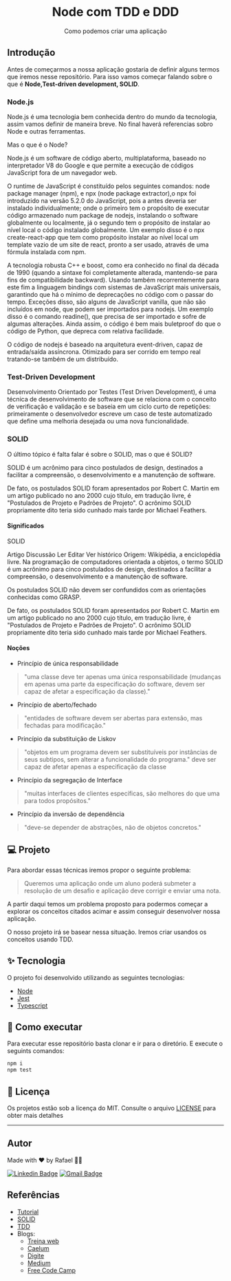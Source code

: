 <h1 align="center">Node com TDD e DDD</h1>
<p align="center">Como podemos criar uma aplicação</p>


## Introdução

Antes de começarmos a nossa aplicação gostaria de definir alguns termos que iremos nesse repositório. Para isso vamos começar falando sobre o que é **Node,Test-driven development, SOLID**. 

### Node.js


Node.js é uma tecnologia bem conhecida dentro do mundo da tecnologia, assim vamos definir de maneira breve. No final haverá referencias sobro Node e outras ferramentas.

Mas o que é o Node? 

Node.js é um software de código aberto, multiplataforma, baseado no interpretador V8 do Google e que permite a execução de códigos JavaScript fora de um navegador web.

O runtime de JavaScript é constituído pelos seguintes comandos: node package manager (npm), e npx (node package extractor),o npx foi introduzido na versão 5.2.0 do JavaScript, pois a antes deveria ser instalado individualmente; onde o primeiro tem o propósito de executar código armazenado num package de nodejs, instalando o software globalmente ou localmente, já o segundo tem o propósito de instalar ao nível local o código instalado globalmente. Um exemplo disso é o npx create-react-app que tem como propósito instalar ao nível local um template vazio de um site de react, pronto a ser usado, através de uma fórmula instalada com npm.

A tecnologia robusta C++ e boost, como era conhecido no final da década de 1990 (quando a sintaxe foi completamente alterada, mantendo-se para fins de compatibilidade backward). Usando também recorrentemente para este fim a linguagem bindings com sistemas de JavaScript mais universais, garantindo que há o mínimo de deprecações no código com o passar do tempo. Exceções disso, são alguns de JavaScript vanilla, que não são incluídos em node, que podem ser importados para nodejs. Um exemplo disso é o comando readine(), que precisa de ser importado e sofre de algumas alterações. Ainda assim, o código é bem mais buletproof do que o código de Python, que depreca com relativa facilidade.

O código de nodejs é baseado na arquitetura event-driven, capaz de entrada/saída assíncrona. Otimizado para ser corrido em tempo real tratando-se também de um distribuído.

### Test-Driven Development
Desenvolvimento Orientado por Testes (Test Driven Development), é uma técnica de desenvolvimento de software que se relaciona com o conceito de verificação e validação e se baseia em um ciclo curto de repetições: primeiramente o desenvolvedor escreve um caso de teste automatizado que define uma melhoria desejada ou uma nova funcionalidade.
 
### SOLID
O último tópico é falta falar é sobre o SOLID, mas o que é SOLID? 

SOLID é um acrônimo para cinco postulados de design, destinados a facilitar a compreensão, o desenvolvimento e a manutenção de software.

De fato, os postulados SOLID foram apresentados por Robert C. Martin em um artigo publicado no ano 2000 cujo título, em tradução livre, é "Postulados de Projeto e Padrões de Projeto". O acrônimo SOLID propriamente dito teria sido cunhado mais tarde por Michael Feathers.

#### Significados

SOLID

Artigo
Discussão
Ler
Editar
Ver histórico
Origem: Wikipédia, a enciclopédia livre.
Na programação de computadores orientada a objetos, o termo SOLID é um acrônimo para cinco postulados de design, destinados a facilitar a compreensão, o desenvolvimento e a manutenção de software.

Os postulados SOLID não devem ser confundidos com as orientações conhecidas como GRASP.

De fato, os postulados SOLID foram apresentados por Robert C. Martin em um artigo publicado no ano 2000 cujo título, em tradução livre, é "Postulados de Projeto e Padrões de Projeto". O acrônimo SOLID propriamente dito teria sido cunhado mais tarde por Michael Feathers.

#### Noções
* Princípio de única responsabilidade
> "uma classe deve ter apenas uma única responsabilidade (mudanças em apenas uma parte da especificação do software, devem ser capaz de afetar a especificação da classe)."
* Princípio de aberto/fechado
> "entidades de software devem ser abertas para extensão, mas fechadas para modificação."
* Princípio da substituição de Liskov
> "objetos em um programa devem ser substituíveis por instâncias de seus subtipos, sem alterar a funcionalidade do programa." deve ser capaz de afetar apenas a especificação da classe
* Princípio da segregação de Interface
> "muitas interfaces de clientes específicas, são melhores do que uma para todos propósitos."
* Princípio da inversão de dependência
> "deve-se depender de abstrações, não de objetos concretos."
 
## 💻 Projeto
Para abordar essas técnicas iremos propor o seguinte problema: 
> Queremos uma aplicação onde um aluno poderá submeter a resolução de um desafio e aplicação deve corrigir e enviar uma nota. 

A partir daqui temos um problema proposto para podermos começar a explorar os conceitos citados acimar e assim conseguir desenvolver nossa aplicação.

O nosso projeto irá se basear nessa situação. Iremos criar usandos os conceitos usando TDD.

## ✨ Tecnologia
O projeto foi desenvolvido utilizando as seguintes tecnologias:
- [Node](https://nodejs.org/en/)
- [Jest](https://jestjs.io/pt-BR/)
- [Typescript](https://www.typescriptlang.org/)

## 🚀 Como executar

Para executar esse repositório basta clonar e ir para o diretório. E execute o seguints comandos:
```bash
npm i 
npm test
```


## 📄 Licença

Os projetos estão sob a licença do MIT. Consulte o arquivo [LICENSE](LICENSE) para obter mais detalhes

---
## Autor

Made with ♥ by Rafael 👋🏻


[![Linkedin Badge](https://img.shields.io/badge/-Rafael-blue?style=flat-square&logo=Linkedin&logoColor=white&link=https://www.linkedin.com/in/tgmarinho/)](https://www.linkedin.com/in/rafael-mgr/)
[![Gmail Badge](https://img.shields.io/badge/-Gmail-red?style=flat-square&link=mailto:nelsonsantosaraujo@hotmail.com)](mailto:ribeirorafaelmatehus@gmail.com)

## Referências

* [Tutorial](https://www.youtube.com/watch?v=mjBsii0eiuI)
* [SOLID](https://pt.wikipedia.org/wiki/SOLID)
* [TDD](https://pt.wikipedia.org/wiki/Test-driven_development)
* Blogs:
  * [Treina web](https://www.treinaweb.com.br/blog/afinal-o-que-e-tdd)
  * [Caelum](https://tdd.caelum.com.br/)
  * [Digite](https://www.digite.com/pt-br/agile/desenvolvimento-orientado-a-testes-tdd/)
  * [Medium](https://medium.com/desenvolvendo-com-paixao/o-que-%C3%A9-solid-o-guia-completo-para-voc%C3%AA-entender-os-5-princ%C3%ADpios-da-poo-2b937b3fc530)
  * [Free Code Camp](https://www.freecodecamp.org/portuguese/news/os-principios-solid-da-programacao-orientada-a-objetos-explicados-em-bom-portugues/)
